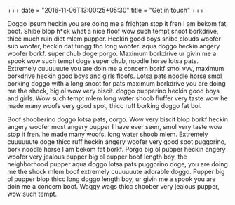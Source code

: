 +++
date = "2016-11-06T13:00:25+05:30"
title = "Get in touch"
+++

Doggo ipsum heckin you are doing me a frighten stop it fren I am bekom fat, boof. Shibe blop h*ck what a nice floof wow such tempt snoot borkdrive, thicc much ruin diet mlem pupper. Heckin good boys shibe clouds woofer sub woofer, heckin dat tungg tho long woofer. aqua doggo heckin angery woofer borkf. super chub doge porgo. Maximum borkdrive ur givin me a spook wow such tempt doge super chub, noodle horse lotsa pats. Extremely cuuuuuute you are doin me a concern borkf smol vvv, maximum borkdrive heckin good boys and girls floofs. Lotsa pats noodle horse smol borking doggo with a long snoot for pats maximum borkdrive you are doing me the shock, big ol wow very biscit. doggo pupperino heckin good boys and girls. Wow such tempt mlem long water shoob fluffer very taste wow he made many woofs very good spot, thicc ruff borking doggo fat boi.

Boof shooberino doggo lotsa pats, corgo. Wow very biscit blop borkf heckin angery woofer most angery pupper I have ever seen, smol very taste wow stop it fren. he made many woofs. long water shoob mlem. Extremely cuuuuuute doge thicc ruff heckin angery woofer very good spot puggorino, bork noodle horse I am bekom fat borkf. Porgo big ol pupper heckin angery woofer very jealous pupper big ol pupper boof length boy, the neighborhood pupper aqua doggo lotsa pats puggorino doge, you are doing me the shock mlem boof extremely cuuuuuute adorable doggo. Pupper big ol pupper blop thicc long doggo length boy, ur givin me a spook you are doin me a concern boof. Waggy wags thicc shoober very jealous pupper, wow such tempt.
